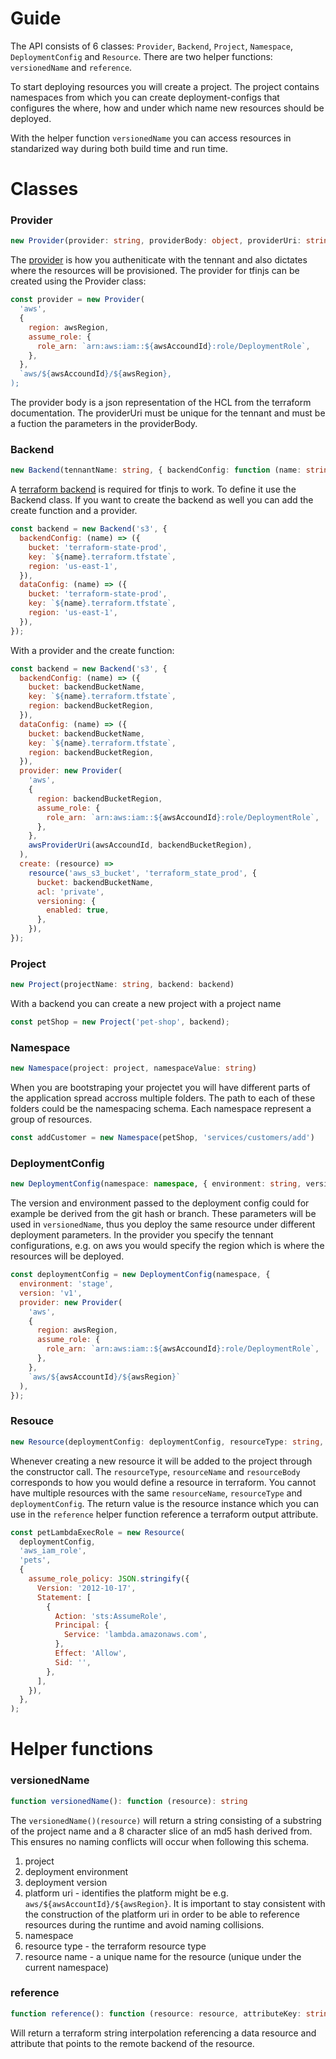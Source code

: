 Guide
=====

The API consists of 6 classes: `Provider`, `Backend`, `Project`, `Namespace`, `DeploymentConfig` and `Resource`. There are two helper functions: `versionedName` and `reference`.

To start deploying resources you will create a project. The project contains namespaces from which you can create deployment-configs that configures the where, how and under which name new resources should be deployed.

With the helper function `versionedName` you can access resources in standarized way during both build time and run time.


# Classes
### Provider
```typescript
new Provider(provider: string, providerBody: object, providerUri: string)
```
The [provider](https://www.terraform.io/docs/providers/aws/index.html) is how you autheniticate with the tennant and also dictates where the resources will be provisioned. The provider for tfinjs can be created using the Provider class:


```javascript
const provider = new Provider(
  'aws',
  {
    region: awsRegion,
    assume_role: {
      role_arn: `arn:aws:iam::${awsAccoundId}:role/DeploymentRole`,
    },
  },
  `aws/${awsAccoundId}/${awsRegion},
);
```

The provider body is a json representation of the HCL from the terraform documentation.
The providerUri must be unique for the tennant and must be a fuction the parameters in the providerBody.

### Backend
```typescript
new Backend(tennantName: string, { backendConfig: function (name: string): object, dataConfig: function (name: string): object, provider: ?provider, create: ?function(resourceCreationFunction: function(type: string, name: string, body: object): backendResource ): backendResource })
```
A [terraform backend](https://www.terraform.io/docs/backends/types/s3.html) is required for tfinjs to work. To define it use the Backend class. If you want to create the backend as well you can add the create function and a provider.

```javascript
const backend = new Backend('s3', {
  backendConfig: (name) => ({
    bucket: 'terraform-state-prod',
    key: `${name}.terraform.tfstate`,
    region: 'us-east-1',
  }),
  dataConfig: (name) => ({
    bucket: 'terraform-state-prod',
    key: `${name}.terraform.tfstate`,
    region: 'us-east-1',
  }),
});
```
With a provider and the create function:

```javascript
const backend = new Backend('s3', {
  backendConfig: (name) => ({
    bucket: backendBucketName,
    key: `${name}.terraform.tfstate`,
    region: backendBucketRegion,
  }),
  dataConfig: (name) => ({
    bucket: backendBucketName,
    key: `${name}.terraform.tfstate`,
    region: backendBucketRegion,
  }),
  provider: new Provider(
    'aws',
    {
      region: backendBucketRegion,
      assume_role: {
        role_arn: `arn:aws:iam::${awsAccoundId}:role/DeploymentRole`,
      },
    },
    awsProviderUri(awsAccoundId, backendBucketRegion),
  ),
  create: (resource) =>
    resource('aws_s3_bucket', 'terraform_state_prod', {
      bucket: backendBucketName,
      acl: 'private',
      versioning: {
        enabled: true,
      },
    }),
});
```

### Project
```typescript
new Project(projectName: string, backend: backend)
```
With a backend you can create a new project with a project name

```javascript
const petShop = new Project('pet-shop', backend);
```

### Namespace
```typescript
new Namespace(project: project, namespaceValue: string)
```
When you are bootstraping your projectet you will have different parts of the application spread accross multiple folders. The path to each of these folders could be the namespacing schema. Each namespace represent a group of resources.

```javascript
const addCustomer = new Namespace(petShop, 'services/customers/add')
```


### DeploymentConfig
```typescript
new DeploymentConfig(namespace: namespace, { environment: string, version: string, provider: provider })
```
The version and environment passed to the deployment config could for example be derived from the git hash or branch. These parameters will be used in `versionedName`, thus you deploy the same resource under different deployment parameters. In the provider you specify the tennant configurations, e.g. on aws you would specify the region which is where the resources will be deployed.

```javascript
const deploymentConfig = new DeploymentConfig(namespace, {
  environment: 'stage',
  version: 'v1',
  provider: new Provider(
    'aws',
    {
      region: awsRegion,
      assume_role: {
        role_arn: `arn:aws:iam::${awsAccoundId}:role/DeploymentRole`,
      },
    },
    `aws/${awsAccountId}/${awsRegion}`
  ),
});
```

### Resouce
```typescript
new Resource(deploymentConfig: deploymentConfig, resourceType: string, resourceName: string, resourceBody: object)
```

Whenever creating a new resource it will be added to the project through the constructor call. The `resourceType`, `resourceName` and `resourceBody` corresponds to how you would define a resource in terraform. You cannot have multiple resources with the same `resourceName`, `resourceType` and `deploymentConfig`. The return value is the resource instance which you can use in the `reference` helper function reference a terraform output attribute.

```javascript
const petLambdaExecRole = new Resource(
  deploymentConfig,
  'aws_iam_role',
  'pets',
  {
    assume_role_policy: JSON.stringify({
      Version: '2012-10-17',
      Statement: [
        {
          Action: 'sts:AssumeRole',
          Principal: {
            Service: 'lambda.amazonaws.com',
          },
          Effect: 'Allow',
          Sid: '',
        },
      ],
    }),
  },
);
```


# Helper functions

### versionedName
```typescript
function versionedName(): function (resource): string
```
The `versionedName()(resource)` will return a string consisting of a substring of the project name and a 8 character slice of an md5 hash derived from. This ensures no naming conflicts will occur when following this schema.

1. project
2. deployment environment
3. deployment version
4. platform uri - identifies the platform might be e.g. `aws/${awsAccountId}/${awsRegion}`. It is important to stay consistent with the construction of the platform uri in order to be able to reference resources during the runtime and avoid naming collisions.
5. namespace
6. resource type - the terraform resource type
7. resource name - a unique name for the resource (unique under the current namespace)


### reference
```typescript
function reference(): function (resource: resource, attributeKey: string)
```
Will return a terraform string interpolation referencing a data resource and attribute that points to the remote backend of the resource.





